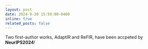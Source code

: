 ```yaml
---
layout: post
date: 2024-9-30 15:59:00-0400
inline: true
related_posts: false
---
```

Two first-author works, AdaptIR and ReFIR, have been accpeted by **NeurIPS2024**!
